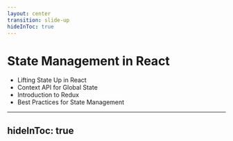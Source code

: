 ```yaml
---
layout: center
transition: slide-up
hideInToc: true
---
```


# State Management in React

<div mt-2 />

- Lifting State Up in React
- Context API for Global State
- Introduction to Redux
- Best Practices for State Management

---
hideInToc: true
---
